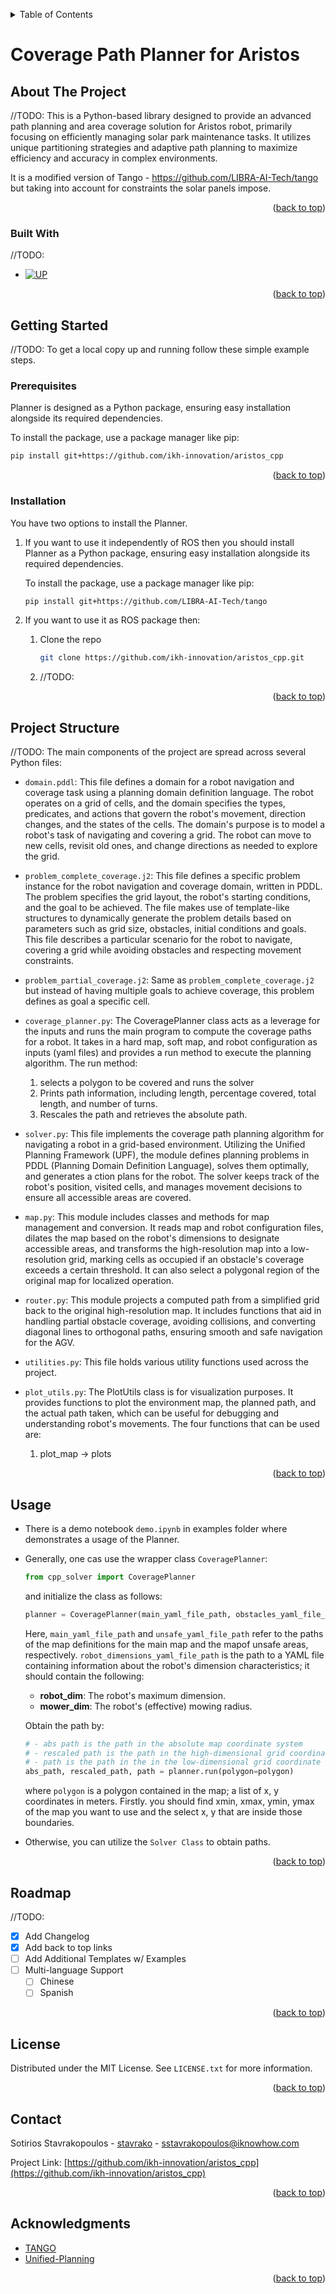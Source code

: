 <a id="readme-top"></a>
<!-- TABLE OF CONTENTS -->
<details>
  <summary>Table of Contents</summary>
  <ol>
    <li>
      <a href="#about-the-project">About The Project</a>
      <ul>
        <li><a href="#built-with">Built With</a></li>
      </ul>
    </li>
    <li>
      <a href="#getting-started">Getting Started</a>
      <ul>
        <li><a href="#prerequisites">Prerequisites</a></li>
        <li><a href="#installation">Installation</a></li>
      </ul>
    </li>
    <li><a href="#project-structure">Project Structure</a></li>
    <li><a href="#usage">Usage</a></li>
    <li><a href="#roadmap">Roadmap</a></li>
    <li><a href="#license">License</a></li>
    <li><a href="#contact">Contact</a></li>
    <li><a href="#acknowledgments">Acknowledgments</a></li>
  </ol>
</details>

<!-- ABOUT THE PROJECT -->
# Coverage Path Planner for Aristos

## About The Project

//TODO:
This is a Python-based library designed to provide an advanced path planning and area coverage solution for Aristos robot, primarily focusing on efficiently managing solar park maintenance tasks. It utilizes unique partitioning strategies and adaptive path planning to maximize efficiency and accuracy in complex environments. 

It is a modified version of Tango - https://github.com/LIBRA-AI-Tech/tango but taking into account for constraints the solar panels impose.

<p align="right">(<a href="#readme-top">back to top</a>)</p>

### Built With

//TODO:
* [![UP][UnifiedPlanning]][UP-url]

<p align="right">(<a href="#readme-top">back to top</a>)</p>

<!-- GETTING STARTED -->
## Getting Started

//TODO: To get a local copy up and running follow these simple example steps.

### Prerequisites

Planner is designed as a Python package, ensuring easy installation alongside its required dependencies.

To install the package, use a package manager like pip:

```bash
pip install git+https://github.com/ikh-innovation/aristos_cpp
```
<p align="right">(<a href="#readme-top">back to top</a>)</p>

### Installation

You have two options to install the Planner.
1) If you want to use it independently of ROS then you should install Planner as a Python package, ensuring easy installation alongside its required dependencies.

    To install the package, use a package manager like pip:

    ```bash
    pip install git+https://github.com/LIBRA-AI-Tech/tango
    ```
2) If you want to use it as ROS package then:
   
   1. Clone the repo
      ```bash
      git clone https://github.com/ikh-innovation/aristos_cpp.git
      ```
   2. //TODO: 
   
<p align="right">(<a href="#readme-top">back to top</a>)</p>

<!-- PROJECT STRUCTURE -->
## Project Structure

//TODO:
The main components of the project are spread across several Python files:

- `domain.pddl`: This file defines a domain for a robot navigation and coverage task using a planning domain definition language. The robot operates on a grid of cells, and the domain specifies the types, predicates, and actions that govern the robot's movement, direction changes, and the states of the cells. The domain's purpose is to model a robot's task of navigating and covering a grid. The robot can move to new cells, revisit old ones, and change directions as needed to explore the grid.
  
- `problem_complete_coverage.j2`: This file defines a specific problem instance for the robot navigation and coverage domain, written in PDDL. The problem specifies the grid layout, the robot's starting conditions, and the goal to be achieved. The file makes use of template-like structures to dynamically generate the problem details based on parameters such as grid size, obstacles, initial conditions and goals. This file describes a particular scenario for the robot to navigate, covering a grid while avoiding obstacles and respecting movement constraints.
  
- `problem_partial_coverage.j2`: Same as `problem_complete_coverage.j2` but instead of having multiple goals to achieve coverage, this problem defines as goal a specific cell.
  
- `coverage_planner.py`: The CoveragePlanner class acts as a leverage for the inputs and runs the main program to compute the coverage paths for a robot. It takes in a hard map, soft map, and robot configuration as inputs (yaml files) and provides a run method to execute the planning algorithm. The run method:
  1. selects a polygon to be covered and runs the solver
  2. Prints path information, including length, percentage covered, total length, and number of turns.
  3. Rescales the path and retrieves the absolute path.

- `solver.py`: This file implements the coverage path planning algorithm for navigating a robot in a grid-based environment. Utilizing the Unified Planning Framework (UPF), the module defines planning problems in PDDL (Planning Domain Definition Language), solves them optimally, and generates a ction plans for the robot. The solver keeps track of the robot's position, visited cells, and manages movement decisions to ensure all accessible areas are covered.

- `map.py`: This module includes classes and methods for map management and conversion. It reads map and robot configuration files, dilates the map based on the robot's dimensions to designate accessible areas, and transforms the high-resolution map into a low-resolution grid, marking cells as occupied if an obstacle's coverage exceeds a certain threshold. It can also select a polygonal region of the original map for localized operation.

- `router.py`: This module projects a computed path from a simplified grid back to the original high-resolution map. It includes functions that aid in handling partial obstacle coverage, avoiding collisions, and converting diagonal lines to orthogonal paths, ensuring smooth and safe navigation for the AGV.

- `utilities.py`: This file holds various utility functions used across the project.

- `plot_utils.py`: The PlotUtils class is for visualization purposes. It provides functions to plot the environment map, the planned path, and the actual path taken, which can be useful for debugging and understanding robot's movements. The four functions that can be used are:
  1. plot_map -> plots 

<p align="right">(<a href="#readme-top">back to top</a>)</p>

<!-- USAGE EXAMPLES -->
## Usage

- There is a demo notebook `demo.ipynb` in examples folder where demonstrates a usage of the Planner.

- Generally, one cas use the wrapper class `CoveragePlanner`:

    ```python
    from cpp_solver import CoveragePlanner
    ```

    and initialize the class as follows:
    ```python
    planner = CoveragePlanner(main_yaml_file_path, obstacles_yaml_file_path, robot_dimensions_yaml_file_path)
    ```

    Here, `main_yaml_file_path` and `unsafe_yaml_file_path` refer to the paths of the map definitions for the main map and the mapof unsafe areas, respectively. `robot_dimensions_yaml_file_path` is the path to a YAML file containing information about the robot's dimension characteristics; it should contain the following:

    - **robot_dim**: The robot's maximum dimension.
    - **mower_dim**: The robot's (effective) mowing radius.

    Obtain the path by:
    ```python
    # - abs path is the path in the absolute map coordinate system
    # - rescaled path is the path in the high-dimensional grid coordinate system
    # - path is the path in the in the low-dimensional grid coordinate system
    abs_path, rescaled_path, path = planner.run(polygon=polygon)
    ```
    where `polygon` is a polygon contained in the map; a list of x, y coordinates in meters. Firstly. you should find xmin, xmax, ymin, ymax of the map you want to use and the select x, y that are inside those boundaries.      

- Otherwise, you can utilize the `Solver Class` to obtain paths.
<p align="right">(<a href="#readme-top">back to top</a>)</p>

<!-- ROADMAP -->
## Roadmap

//TODO:
- [x] Add Changelog
- [x] Add back to top links
- [ ] Add Additional Templates w/ Examples
- [ ] Multi-language Support
    - [ ] Chinese
    - [ ] Spanish

<p align="right">(<a href="#readme-top">back to top</a>)</p>

<!-- LICENSE -->
## License

Distributed under the MIT License. See `LICENSE.txt` for more information.

<p align="right">(<a href="#readme-top">back to top</a>)</p>

<!-- MARKDOWN LINKS & IMAGES -->
[UnifiedPlanning]: https://avatars.githubusercontent.com/u/79856489?s=48&v=4
[UP-url]: https://unified-planning.readthedocs.io/en/latest/index.html

<!-- CONTACT -->
## Contact

Sotirios Stavrakopoulos - [stavrako](https://github.com/stavrako) - sstavrakopoulos@iknowhow.com

Project Link: [https://github.com/ikh-innovation/aristos_cpp](https://github.com/ikh-innovation/aristos_cpp)

<p align="right">(<a href="#readme-top">back to top</a>)</p>

<!-- ACKNOWLEDGMENTS -->
## Acknowledgments

* [TANGO](https://github.com/LIBRA-AI-Tech/tango)
* [Unified-Planning](https://github.com/aiplan4eu/unified-planning)

<p align="right">(<a href="#readme-top">back to top</a>)</p>